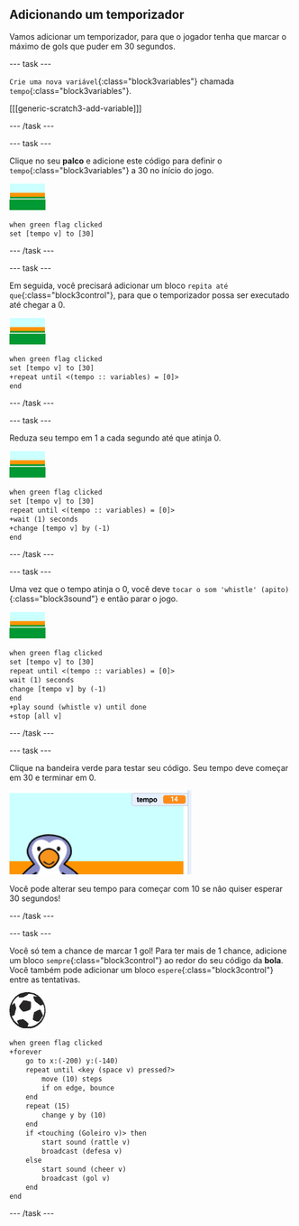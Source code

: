## Adicionando um temporizador

Vamos adicionar um temporizador, para que o jogador tenha que marcar o máximo de gols que puder em 30 segundos.

--- task ---

`Crie uma nova variável`{:class="block3variables"} chamada `tempo`{:class="block3variables"}.

[[[generic-scratch3-add-variable]]]

--- /task ---

--- task ---

Clique no seu __palco__ e adicione este código para definir o `tempo`{:class="block3variables"} a 30 no início do jogo.

![ator palco](images/stage-sprite.png)

```blocks3
when green flag clicked
set [tempo v] to [30]
```

--- /task ---

--- task ---

Em seguida, você precisará adicionar um bloco `repita até que`{:class="block3control"}, para que o temporizador possa ser executado até chegar a 0.

![ator palco](images/stage-sprite.png)

```blocks3
when green flag clicked
set [tempo v] to [30]
+repeat until <(tempo :: variables) = [0]>
end
```

--- /task ---

--- task ---

Reduza seu tempo em 1 a cada segundo até que atinja 0.

![ator palco](images/stage-sprite.png)

```blocks3
when green flag clicked
set [tempo v] to [30]
repeat until <(tempo :: variables) = [0]>
+wait (1) seconds
+change [tempo v] by (-1)
end
```

--- /task ---

--- task ---

Uma vez que o tempo atinja o 0, você deve `tocar o som 'whistle' (apito)`{:class="block3sound"} e então parar o jogo.

![ator palco](images/stage-sprite.png)

```blocks3
when green flag clicked
set [tempo v] to [30]
repeat until <(tempo :: variables) = [0]>
wait (1) seconds
change [tempo v] by (-1)
end
+play sound (whistle v) until done
+stop [all v]
```

--- /task ---

--- task ---

Clique na bandeira verde para testar seu código. Seu tempo deve começar em 30 e terminar em 0.

![captura de tela](images/goalie-timer-test.png)

Você pode alterar seu tempo para começar com 10 se não quiser esperar 30 segundos!

--- /task ---

--- task ---

Você só tem a chance de marcar 1 gol! Para ter mais de 1 chance, adicione um bloco `sempre`{:class="block3control"} ao redor do seu código da __bola__. Você também pode adicionar um bloco `espere`{:class="block3control"} entre as tentativas.

![ator bola](images/football-sprite.png)

```blocks3
when green flag clicked
+forever
    go to x:(-200) y:(-140)
    repeat until <key (space v) pressed?>
        move (10) steps
        if on edge, bounce
    end
    repeat (15)
        change y by (10)
    end
    if <touching (Goleiro v)> then
        start sound (rattle v)
        broadcast (defesa v)
    else
        start sound (cheer v)
        broadcast (gol v)
    end
end
```

--- /task ---

